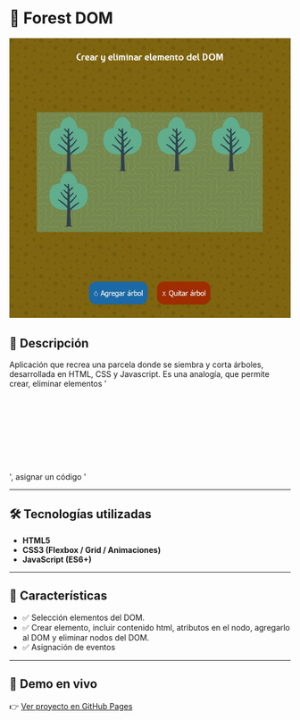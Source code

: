 # 🌳 Forest DOM

![Portada del Proyecto](Screenshot_1.jpg)

## 📌 Descripción
Aplicación que recrea una parcela donde se siembra y corta árboles, desarrollada en HTML, CSS y Javascript. Es una analogía, que permite crear, eliminar elementos '<div>', asignar un código '<svg>'' de la imagen de un árbol. 

---

## 🛠️ Tecnologías utilizadas
- **HTML5**
- **CSS3 (Flexbox / Grid / Animaciones)**
- **JavaScript (ES6+)**

---

## 🎯 Características
- ✅ Selección elementos del DOM.
- ✅ Crear elemento, incluir contenido html, atributos en el nodo, agregarlo al DOM y eliminar nodos del DOM.
- ✅ Asignación de eventos

---

## 🚀 Demo en vivo
👉 [Ver proyecto en GitHub Pages](https://ivan-develops.github.io/Forest-DOM/)